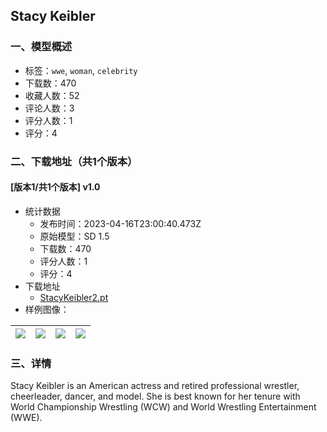 ## Stacy Keibler
### 一、模型概述

- 标签：`wwe`, `woman`, `celebrity`
- 下载数：470
- 收藏人数：52
- 评论人数：3
- 评分人数：1
- 评分：4

### 二、下载地址（共1个版本）

#### [版本1/共1个版本] v1.0

- 统计数据
  - 发布时间：2023-04-16T23:00:40.473Z
  - 原始模型：SD 1.5
  - 下载数：470
  - 评分人数：1
  - 评分：4
- 下载地址
  - [StacyKeibler2.pt](https://civitai.com/api/download/models/47523)
- 样例图像：

| <img src="https://image.civitai.com/xG1nkqKTMzGDvpLrqFT7WA/90bd1a0e-08ef-402c-342b-26f8aa5c4b00/width=450/512104.jpeg" /> | <img src="https://image.civitai.com/xG1nkqKTMzGDvpLrqFT7WA/42ad0c76-16dc-4d59-3734-88d29a4b7600/width=450/512105.jpeg" /> | <img src="https://image.civitai.com/xG1nkqKTMzGDvpLrqFT7WA/145652a2-70ce-4109-5810-25da6c186c00/width=450/512109.jpeg" /> | <img src="https://image.civitai.com/xG1nkqKTMzGDvpLrqFT7WA/8f26149b-24af-4713-cca8-905041140500/width=450/512111.jpeg" /> |
| ---- | ---- | ---- | ---- |


### 三、详情
<p>Stacy Keibler is an American actress and retired professional wrestler, cheerleader, dancer, and model. She is best known for her tenure with World Championship Wrestling (WCW) and World Wrestling Entertainment (WWE).</p>